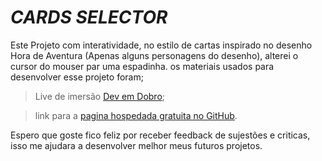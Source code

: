 # *CARDS SELECTOR*

Este Projeto com interatividade, no estilo de cartas inspirado no desenho Hora de Aventura (Apenas alguns personagens do desenho), alterei o cursor do mouser par uma espadinha.
os materiais usados para desenvolver esse projeto foram;

> Live de imersão [Dev em Dobro](https://www.youtube.com/@DevemDobro);


> link para a [pagina hospedada gratuita no GitHub](https://gabrielmatheus1.github.io/Cards-Selector/).


Espero que goste fico feliz por receber feedback de sujestões e criticas, isso me ajudara a desenvolver melhor meus futuros projetos.
